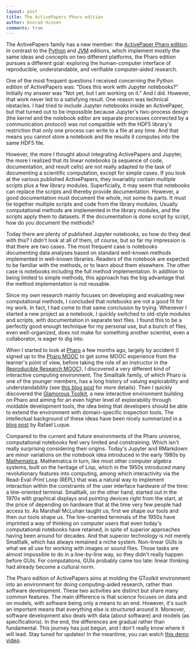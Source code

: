 ```yaml
---
layout: post
title: The ActivePapers Pharo edition
author: Konrad Hinsen
comments: true
---
```


The ActivePapers family has a new member: the [ActivePaper Pharo
edition](http://www.activepapers.org/pharo-edition/). In contrast to
the [Python](http://www.activepapers.org/python-edition/) and
[JVM](http://www.activepapers.org/jvm-edition/) editions, which
implement mostly the same ideas and concepts on two different
platforms, the Pharo edition pursues a different goal: exploring
the human-computer interface of reproducible, understandable, and
verifiable computer-aided research.

One of the most frequent questions I received concerning the Python
edition of ActivePapers was: "Does this work with Jupyter notebooks?"
Initially my answer was "Not yet, but I am working on it." And I did.
However, that work never led to a satisfying result. One reason was
technical obstacles. I had tried to include Jupyter notebooks inside
an ActivePaper, but that turned out to be impossible because Jupyter's
two-process design (the kernel and the notebook editor are separate
processes connected by a communication protocol) was not compatible
with the HDF5 library's restriction that only one process can write to
a file at any time. And that means you cannot store a notebook and the
results it computes into the same HDF5 file.

However, the more I thought about integrating ActivePapers and
Jupyter, the more I realized that its linear notebooks (a sequence of
code, documentation, and result cells) are not really adapted to the
task of documenting a scientific computation, except for simple cases.
If you look at the various published ActivePapers, they invariably
contain multiple scripts plus a few library modules. Superficially, it
may seem that notebooks can replace the scripts and thereby provide
documentation. However, a good documentation must document the whole,
not some its parts. It must tie together multiple scripts and code
from the library modules. Usually computational methods are
implemented in the library modules, and the scripts apply them to
datasets. If the documentation is done script by script, how do you
document the methods?

Today there are plenty of published Jupyter notebooks, so how do they
deal with this? I didn't look at all of them, of course, but so far my
impression is that there are two cases. The most frequent case is
notebooks documenting data analyses based on standard well-known
methods implemented in well-known libraries. Readers of the notebook
are expected to be familiar with the methods, or to learn about them
elsewhere. The other case is notebooks including the full method
implementation. In addition to being limited to simple methods, this
approach has the big advantage that the method implementation is not
reusable.

Since my own research mainly focuses on developing and evaluating new
computational methods, I concluded that notebooks are not a good fit
for my work. In fact, I had come to that same conclusion by trying.
Whenever I started a new project as a notebook, I quickly switched to
old-style modules and scripts, with documentation in separate text
files. I found this to be a perfectly good enough technique for my
personal use, but a bunch of files, even well-organized, does not make
for something another scientist, even a collaborator, is eager to dig
into.

When I started to look at [Pharo](http://pharo.org/) a few months ago,
largely by accident (I signed up to the [Pharo
MOOC](http://mooc.pharo.org/) to get some MOOC experience from the
learner's point of view, before taking the role of an instructor in
the [Reproducible Research
MOOC](https://www.fun-mooc.fr/courses/course-v1:inria+41016+session02/info)),
I discovered a very different kind of interactive computing
environment. The Smalltalk family, of which Pharo is one of the
younger members, has a long history of valuing explorability and
understandability (see [this blog
post](https://blog.khinsen.net/posts/2018/12/19/exploring-pharo/) for
more details). Then I quickly discovered the [Glamorous Toolkit](https://gtoolkit.com/), a new interactive environment building on Pharo and aiming for an even higher
level of explorability through moldable development tools, the idea being that developers should be able to extend the environment with domain-specific inspection tools. The intellectual background of these ideas have been nicely summarized in a [blog post](https://osoco.es/thoughts/2019/05/designing-media-for-thought-with-moldable-development/) by Rafael Luque.

Compared to the current and future environments of the Pharo universe,
computational notebooks feel very limited and constraining. Which
isn't really surprising considering their origins. Today's Jupyter and
RMarkdown are minor variations on the notebook idea introduced in the
early 1980s by [Mathematica](https://www.wolfram.com/mathematica/).
Mathematica in turn, like most other computer algebra systems, built
on the heritage of Lisp, which in the 1950s introduced many
revolutionary features into computing, among which interactivity via
the Read-Eval-Print Loop (REPL) that was a natural way to implement
interaction within the constraints of the user interface hardware of
the time: a line-oriented terminal. Smalltalk, on the other hand,
started out in the 1970s with graphical displays and pointing devices
right from the start, at the price of depending on hardware that at
the time very few people had access to. As Marshall McLuhan taught us,
first we shape our tools and then our tools shape us. The
line-oriented terminals of the 1950s have imprinted a way of thinking
on computer users that even today's computational notebooks have
retained, in spite of superior approaches having been around for
decades. And that superior technology is not merely Smalltalk, which
has always remained a niche system. Non-linear GUIs is what we all use
for working with images or sound files. Those tasks are almost
impossible to do in a line-by-line way, so they didn't really happen
before GUIs. For computations, GUIs probably came too late: linear
thinking had already become a cultural norm.

The Pharo edition of ActivePapers aims at molding the GToolkit
environment into an environment for doing computing-aided research,
rather than software development.  These two activities are distinct
but share many common features. The main difference is that science
focuses on data and on models, with software being only a means to an
end. However, it's such an important means that everything else is
structured around it. Moreover, software development also deals with
data (about software) and models (as specifications). In the end, the
differences are gradual rather than fundamental. This journey has just
begun, and I don't really know where it will lead. Stay tuned for
updates! In the meantime, you can watch [this demo video](https://peervideo.net/videos/watch/4022a2cf-2b22-4a1c-935e-bf80724d3970).

